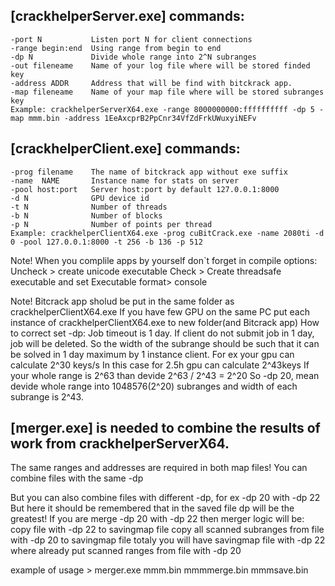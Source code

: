 ## [crackhelperServer.exe] commands:
```
-port N           Listen port N for client connections
-range begin:end  Using range from begin to end
-dp N             Divide whole range into 2^N subranges
-out fileneame    Name of your log file where will be stored finded key
-address ADDR     Address that will be find with bitckrack app.
-map fileneame    Name of your map file where will be stored subranges key
Example: crackhelperServerX64.exe -range 8000000000:ffffffffff -dp 5 -map mmm.bin -address 1EeAxcprB2PpCnr34VfZdFrkUWuxyiNEFv
```

## [crackhelperClient.exe] commands:
```
-prog filename    The name of bitckrack app without exe suffix
-name  NAME       Instance name for stats on server
-pool host:port   Server host:port by default 127.0.0.1:8000
-d N              GPU device id
-t N              Number of threads
-b N              Number of blocks
-p N              Number of points per thread
Example: crackhelperClientX64.exe -prog cuBitCrack.exe -name 2080ti -d 0 -pool 127.0.0.1:8000 -t 256 -b 136 -p 512
```

Note! When you complile apps by yourself don`t forget in compile options:
Uncheck > create unicode executable
Check > Create threadsafe executable
and set Executable format> console

Note! Bitcrack app sholud be put in the same folder as crackhelperClientX64.exe
If you have few GPU on the same PC put each instance of crackhelperClientX64.exe to new folder(and Bitcrack app)
How to correct set -dp:
Job timeout is 1 day. If client do not submit job in 1 day, job will be deleted.
So the width of the subrange should be such that it can be solved in 1 day maximum by 1 instance client.
For ex your gpu can calculate 2^30 keys/s 
In this case for 2.5h  gpu can calculate 2^43keys
If your whole range is 2^63 than devide 2^63 / 2^43 = 2^20
So -dp 20, mean devide whole range into 1048576(2^20) subranges and width of each subrange is 2^43.

## [merger.exe] is needed to combine the results of work from crackhelperServerX64.

The same ranges and addresses are required in both map files!
You can combine files with the same -dp

But you can also combine files with different -dp, for ex -dp 20 with -dp 22
But here it should be remembered that in the saved file dp will be the greatest!
If you are merge -dp 20 with -dp 22 then merger logic will be:
 copy file with -dp 22 to savingmap file
 copy all scanned subranges from file with -dp 20 to savingmap file
 totaly you will have savingmap file with -dp 22 where already put scanned ranges from file with -dp 20

example of usage > merger.exe mmm.bin mmmmerge.bin mmmsave.bin
